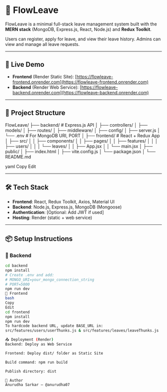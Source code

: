 # 🌿 FlowLeave

FlowLeave is a minimal full-stack leave management system built with the **MERN stack** (MongoDB, Express.js, React, Node.js) and **Redux Toolkit**.

Users can register, apply for leave, and view their leave history. Admins can view and manage all leave requests.

---

## 🚀 Live Demo

- **Frontend** (Render Static Site): [https://flowleave-frontend.onrender.com](https://flowleave-frontend.onrender.com)
- **Backend** (Render Web Service): [https://flowleave-backend.onrender.com](https://flowleave-backend.onrender.com)

---

## 📁 Project Structure

FlowLeave/
├── backend/ # Express.js API
│ ├── controllers/
│ ├── models/
│ ├── routes/
│ ├── middleware/
│ ├── config/
│ ├── server.js
│ └── .env # For MongoDB URI, PORT
│
├── frontend/ # React + Redux App
│ ├── src/
│ │ ├── components/
│ │ ├── pages/
│ │ ├── features/
│ │ │ ├── users/
│ │ │ └── leaves/
│ │ ├── App.jsx
│ │ └── main.jsx
│ ├── public/
│ ├── index.html
│ ├── vite.config.js
│ └── package.json
│
└── README.md

yaml
Copy
Edit

---

## 🛠️ Tech Stack

- **Frontend**: React, Redux Toolkit, Axios, Material UI
- **Backend**: Node.js, Express.js, MongoDB (Mongoose)
- **Authentication**: [Optional: Add JWT if used]
- **Hosting**: Render (static + web service)

---

## 📦 Setup Instructions

### 📌 Backend

```bash
cd backend
npm install
# Create .env and add:
# MONGO_URI=your_mongo_connection_string
# PORT=5000
npm run dev
📌 Frontend
bash
Copy
Edit
cd frontend
npm install
npm run dev
To hardcode backend URL, update BASE_URL in:
src/features/users/userThunks.js & src/features/leaves/leaveThunks.js

📤 Deployment (Render)
Backend: Deploy as Web Service

Frontend: Deploy dist/ folder as Static Site

Build command: npm run build

Publish directory: dist

👤 Author
Anurudha Sarkar – @anurudha07
